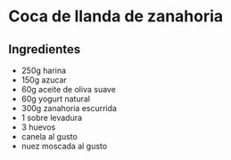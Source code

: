 # Coca de llanda de zanahoria

## Ingredientes
* 250g harina
* 150g azucar
* 60g aceite de oliva suave
* 60g yogurt natural
* 300g zanahoria escurrida
* 1 sobre levadura
* 3 huevos
* canela al gusto
* nuez moscada al gusto